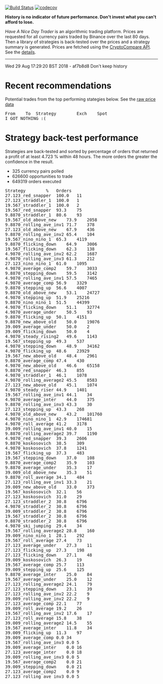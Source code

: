 [![Build Status](https://travis-ci.org/deanturpin/handt.svg?branch=master)](https://travis-ci.org/deanturpin/handt)
[![codecov](https://codecov.io/gh/deanturpin/handt/branch/master/graph/badge.svg)](https://codecov.io/gh/deanturpin/handt)

**History is no indicator of future performance. Don't invest what you can't
afford to lose.**

*Have A Nice Day Trader* is an algorithmic trading platform. Prices are
requested for all currency pairs traded by Binance over the last 80 days. Then a
library of strategies is back-tested over the prices and a strategy summary is
generated. Prices are fetched using the [CryptoCompare
API](https://min-api.cryptocompare.com/). See the [details](details.md).

---

Wed 29 Aug 17:29:20 BST 2018 - 
af7b8d8 Don't keep history
# Recent recommendations
Potential trades from the top performing stategies below. See the [raw price data](prices.csv)
<pre>
From	To	Strategy		Exch	Spot
I GOT NOTHING :(
</pre>
# Strategy back-test performance
Strategies are back-tested and sorted by percentage of orders that returned a profit of at least 4.723 % within 48 hours. The more orders the greater the confidence in the result.
* 325 currency pairs polled
* 626600 opportunities to trade
* 649319 orders executed
<pre>
Strategy		%	Orders
27.123_red_snapper	100.0	11
27.123_straddler_1	100.0	1
19.567_straddler_1	100.0	2
19.567_red_snapper	93.3	75
9.8870_straddler_1	80.6	93
19.567_old_above_new	73.9	2058
9.8870_rolling_ave_inv1	71.7	378
27.123_old_above_new	67.9	436
9.8870_rolling_ave_inv2	65.4	104
19.567_nino_nino_1	65.3	4119
9.8870_flicking_down	64.9	3006
19.567_flicking_down	62.3	138
4.9870_rolling_ave_inv2	62.2	1687
4.9870_rolling_ave_inv3	61.3	212
27.123_nino_nino_1	61.0	1095
4.9870_average_comp2	59.7	3033
9.8870_stepping_down	59.5	3142
4.9870_rolling_ave_inv1	57.5	7465
4.9870_average_comp	56.9	3329
9.8870_stepping_up	56.6	4007
9.8870_old_above_new	53.1	24727
4.9870_stepping_up	51.9	25216
9.8870_nino_nino_1	51.5	44399
4.9870_flicking_down	51.1	32774
4.9870_average_under	50.5	93
9.8870_flicking_up	50.1	4151
9.8870_new_above_old	50.0	19076
39.009_average_under	50.0	2
39.009_flicking_down	50.0	4
4.9870_steady_rising2	49.6	1143
19.567_stepping_up	49.3	537
4.9870_stepping_down	48.9	34162
4.9870_flicking_up	48.6	23929
19.567_new_above_old	48.4	2961
9.8870_average_comp	47.4	430
4.9870_new_above_old	46.6	65158
9.8870_red_snapper	46.3	855
4.9870_straddler_1	46.1	1078
4.9870_rolling_average2	45.5	8583
27.123_new_above_old	45.1	1074
4.9870_steady_riser	44.9	1401
19.567_rolling_ave_inv1	44.1	34
4.9870_average_inter	44.0	375
9.8870_rolling_ave_inv3	43.3	30
27.123_stepping_up	43.3	268
4.9870_old_above_new	43.2	101760
4.9870_nino_nino_1	42.9	174681
4.9870_roll_average	41.2	3178
39.009_rolling_ave_inv1	40.0	15
9.8870_rolling_average2	39.7	1190
4.9870_red_snapper	39.3	2606
9.8870_koskosovich	38.5	309
4.9870_koskosovich	37.8	1241
19.567_flicking_up	37.3	483
19.567_stepping_down	37.0	108
9.8870_average_comp2	35.9	103
9.8870_average_under	35.3	17
39.009_old_above_new	35.3	51
9.8870_roll_average	34.1	484
27.123_rolling_ave_inv1	33.3	21
39.009_new_above_old	33.0	373
19.567_koskosovich	32.1	56
27.123_koskosovich	31.0	29
27.123_straddler_2	30.8	6796
4.9870_straddler_2	30.8	6796
39.009_straddler_2	30.8	6796
19.567_straddler_2	30.8	6796
9.8870_straddler_2	30.8	6796
4.9870_ski_jumping	29.4	34
19.567_rolling_average2	28.8	160
39.009_nino_nino_1	28.1	292
19.567_roll_average	27.4	73
27.123_average_under	27.3	11
27.123_flicking_up	27.3	198
27.123_flicking_down	27.1	48
39.009_koskosovich	26.3	19
19.567_average_comp	25.7	113
39.009_stepping_up	25.6	125
9.8870_average_inter	25.0	84
19.567_average_under	25.0	12
27.123_rolling_average2	24.1	79
27.123_stepping_down	23.1	39
27.123_rolling_ave_inv2	22.2	9
39.009_rolling_ave_inv2	22.2	9
27.123_average_comp	22.1	77
39.009_roll_average	19.2	26
19.567_rolling_ave_inv2	17.6	17
27.123_roll_average	15.8	38
39.009_rolling_average2	14.5	55
19.567_average_inter	11.8	34
39.009_flicking_up	11.3	97
39.009_average_comp	0.0	34
19.567_rolling_ave_inv3	0.0	5
39.009_average_inter	0.0	16
27.123_average_inter	0.0	18
39.009_rolling_ave_inv3	0.0	5
19.567_average_comp2	0.0	21
39.009_stepping_down	0.0	21
27.123_average_comp2	0.0	9
27.123_rolling_ave_inv3	0.0	5
</pre>
